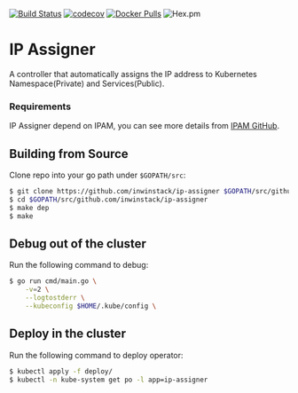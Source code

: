 [![Build Status](https://travis-ci.org/inwinstack/ip-assigner.svg?branch=master)](https://travis-ci.org/inwinstack/ip-assigner) [![codecov](https://codecov.io/gh/inwinstack/ip-assigner/branch/master/graph/badge.svg)](https://codecov.io/gh/inwinstack/ip-assigner) [![Docker Pulls](https://img.shields.io/docker/pulls/inwinstack/ip-assigner.svg)](https://hub.docker.com/r/inwinstack/ip-assigner/) ![Hex.pm](https://img.shields.io/hexpm/l/plug.svg)

# IP Assigner
A controller that automatically assigns the IP address to Kubernetes Namespace(Private) and Services(Public).

### Requirements
IP Assigner depend on IPAM, you can see more details from [IPAM GitHub](https://github.com/inwinstack/ipam).

## Building from Source
Clone repo into your go path under `$GOPATH/src`:
```sh
$ git clone https://github.com/inwinstack/ip-assigner $GOPATH/src/github.com/inwinstack/ip-assigner
$ cd $GOPATH/src/github.com/inwinstack/ip-assigner
$ make dep
$ make
```

## Debug out of the cluster
Run the following command to debug:
```sh
$ go run cmd/main.go \
    -v=2 \
    --logtostderr \
    --kubeconfig $HOME/.kube/config \
```

## Deploy in the cluster
Run the following command to deploy operator:
```sh
$ kubectl apply -f deploy/
$ kubectl -n kube-system get po -l app=ip-assigner
```
